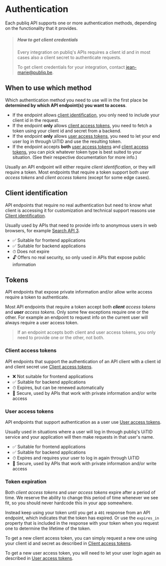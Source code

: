 # Authentication

Each publiq API supports one or more authentication methods, depending on the functionality that it provides.

> ##### How to get client credentials
> 
> Every integration on publiq's APIs requires a client id and in most cases also a client secret to authenticate requests.
> 
> To get client credentials for your integration, contact jean-marie@publiq.be.

## When to use which method

Which authentication method you need to use will in the first place be **determined by which API endpoint(s) you want to access**. 

- If the endpoint allows [client identification](#client-identification), you only need to include your client id in the request.
- If the endpoint **only** allows [client access tokens](#client-access-tokens), you need to fetch a token using your client id and secret from a backend.
- If the endpoint **only** allows [user access tokens](#user-access-tokens), you need to let your end user log in through UiTID and use the resulting token.
- If the endpoint accepts **both** [user access tokens](#user-access-tokens) and [client access tokens](#client-access-tokens), you can pick whatever token type is best suited to your situation. (See their respective documentation for more info.)

Usually an API endpoint will either require _client identification_, or they will require a token. Most endpoints that require a token support both _user access tokens_ and _client access tokens_ (except for some edge cases).

## Client identification

API endpoints that require no real authentication but need to know what client is accessing it for customization and technical support reasons use [Client identification](Authentication-methods/Client-identification.md). 

Usually used by APIs that need to provide info to anonymous users in web browsers, for example [Search API 3](https://publiq.stoplight.io/docs/uitdatabank/reference/Search-API.v3.json).

- ✅ Suitable for frontend applications
- ✅ Suitable for backend applications
- ⏱ Does not expire
- 🔓 Offers no real security, so only used in APIs that expose public information

## Tokens

API endpoints that expose private information and/or allow write access require a token to authenticate.

Most API endpoints that require a token accept both _**client** access tokens_ and _**user** access tokens_. Only some few exceptions require one or the other. For example an endpoint to request info on the current user will always require a user access token.

> If an endpoint accepts both client and user access tokens, you only need to provide one or the other, not both.

### Client access tokens

API endpoints that support the authentication of an API client with a client id and client secret use [Client access tokens](Authentication-methods/Client-access-token.md).

- ❌ Not suitable for frontend applications
- ✅ Suitable for backend applications
- ⏱ Expires, but can be renewed automatically
- 🔐 Secure, used by APIs that work with private information and/or write access

### User access tokens

API endpoints that support authentication as a user use [User access tokens](Authentication-methods/User-access-token.md). 

Usually used in situations where a user will log in through publiq's UiTID service and your application will then make requests in that user's name.

- ✅ Suitable for frontend applications
- ✅ Suitable for backend applications
- ⏱ Expires and requires your user to log in again through UiTID
- 🔐 Secure, used by APIs that work with private information and/or write access

### Token expiration

Both _client access tokens_ and _user access tokens_ expire after a period of time. We reserve the ability to change this period of time whenever we see fit, so you should never hardcode this in your app somewhere. 

Instead keep using your token until you get a `401` response from an API endpoint, which indicates that the token has expired. Or use the `expires_in` property that is included in the response with your token when you request one to determine the lifetime of the token.

To get a new client access token, you can simply request a new one using your client id and secret as described in [Client access tokens](Authentication-methods/Client-access-token.md).

To get a new user access token, you will need to let your user login again as described in [User access tokens](Authentication-methods/User-access-token.md).

